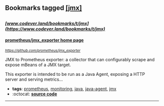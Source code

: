 ## Bookmarks tagged [[jmx]](https://www.codever.land/search?q=[jmx])

_<sup><sup>[www.codever.land/bookmarks/t/jmx](https://www.codever.land/bookmarks/t/jmx)</sup></sup>_
---
#### [prometheus/jmx_exporter home page](https://github.com/prometheus/jmx_exporter)
_<sup>https://github.com/prometheus/jmx_exporter</sup>_

JMX to Prometheus exporter: a collector that can configurably scrape and expose mBeans of a JMX target.

This exporter is intended to be run as a Java Agent, exposing a HTTP server and serving metrics...
* **tags**: [prometheus](../tagged/prometheus.md), [monitoring](../tagged/monitoring.md), [java](../tagged/java.md), [java-agent](../tagged/java-agent.md), [jmx](../tagged/jmx.md)
* :octocat: **[source code](https://github.com/prometheus/jmx_exporter)**
---
